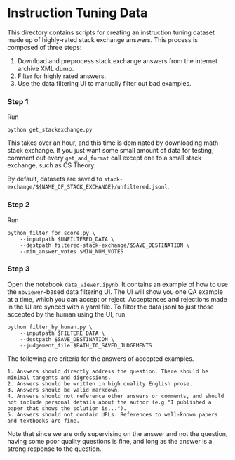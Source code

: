 # Instruction Tuning Data

This directory contains scripts for creating an instruction tuning dataset made up of highly-rated stack exchange answers. This process is composed of three steps:
1. Download and preprocess stack exchange answers from the internet archive XML dump.
2. Filter for highly rated answers.
3. Use the data filtering UI to manually filter out bad examples.

### Step 1
Run
```
python get_stackexchange.py
```
This takes over an hour, and this time is dominated by downloading math stack exchange. If you just want some small amount of data for testing, comment out every `get_and_format` call except one to a small stack exchange, such as CS Theory.

By default, datasets are saved to `stack-exchange/${NAME_OF_STACK_EXCHANGE}/unfiltered.jsonl`.

### Step 2
Run
```
python filter_for_score.py \
    --inputpath $UNFILTERED_DATA \
    --destpath filtered-stack-exchange/$SAVE_DESTINATION \
    --min_answer_votes $MIN_NUM_VOTES
```

### Step 3
Open the notebook `data_viewer.ipynb`. It contains an example of how to use the `nbviewer`-based data filtering UI. The UI will show you one QA example at a time, which you can accept or reject. Acceptances and rejections made in the UI are synced with a yaml file. To filter the data jsonl to just those accepted by the human using the UI, run
```
python filter_by_human.py \
    --inputpath $FILTERE_DATA \
    --destpath $SAVE_DESTINATION \
    --judgement_file $PATH_TO_SAVED_JUDGEMENTS
```
The following are criteria for the answers of accepted examples.
```
1. Answers should directly address the question. There should be minimal tangents and digressions.
2. Answers should be written in high quality English prose.
3. Answers should be valid markdown. 
4. Answers should not reference other answers or comments, and should not include personal details about the author (e.g "I published a paper that shows the solution is...").
5. Answers should not contain URLs. References to well-known papers and textbooks are fine.
```
Note that since we are only supervising on the answer and not the question, having some poor quality questions is fine, and long as the answer is a strong response to the question.
